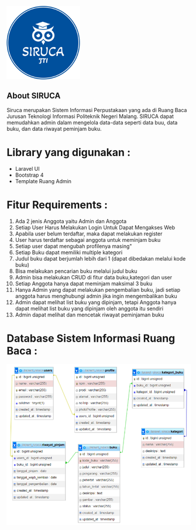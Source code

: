 <img src="/public/img/logobiru.png" width="200">

## About SIRUCA

Siruca merupakan Sistem Informasi Perpustakaan yang ada di Ruang Baca Jurusan Teknologi Informasi Politeknik Negeri Malang. SIRUCA dapat memudahkan admin dalam mengelola data-data seperti data buu, data buku, dan data riwayat peminjam buku.

# Library yang digunakan :

<ul>
<li>Laravel UI</li>
<li>Bootstrap 4</li>
<li>Template Ruang Admin</li>
</ul>

# Fitur Requirements :

<ol>
<li>Ada 2 jenis Anggota yaitu Admin dan Anggota</li>
<li>Setiap User Harus Melakukan Login Untuk Dapat Mengakses Web</li>
<li>Apabila user belum terdaftar, maka dapat melakukan register</li>
<li>User harus terdaftar sebagai anggota untuk meminjam buku</li>
<li>Setiap user dapat mengubah profilenya masing"</li>
<li>Setiap Buku dapat memiliki multiple kategori</li>
<li>Judul buku dapat berjumlah lebih dari 1 (dapat dibedakan melalui kode buku)</li>
<li>Bisa melakukan pencarian buku melalui judul buku</li>
<li>Admin bisa melakukan CRUD di fitur data buku,kategori dan user</li>
<li>Setiap Anggota hanya dapat meminjam maksimal 3 buku</li>
<li>Hanya Admin yang dapat melakukan pengembalian buku, jadi setiap anggota harus menghubungi admin jika ingin mengembalikan buku</li>
<li>Admin dapat melihat list buku yang dipinjam, tetapi Anggota hanya dapat melihat list buku yang dipinjam oleh anggota itu sendiri</li>
<li>Admin dapat melihat dan mencetak riwayat peminjaman buku</li>
</ol>

# Database Sistem Informasi Ruang Baca :

<img src="/public/img/database.png">

</ul>
